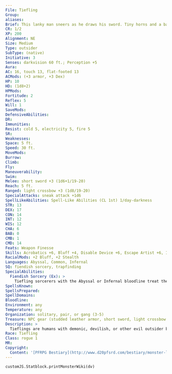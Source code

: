 ```yaml
---
File: Tiefling
Group: 
aliases: 
Brief: This lanky man sneers as he draws his sword. Tiny horns and a barbed tail reveal that he is something more than human.
CR: 1/2
XP: 200
Alignment: NE
Size: Medium
Type: outsider
SubType: (native)
Initiative: 3
Senses: darkvision 60 ft.; Perception +5
Aura: 
AC: 16, touch 13, flat-footed 13
ACMods: (+3 armor, +3 Dex)
HP: 10
HD: (1d8+2)
HPMods: 
Fortitude: 2
Reflex: 5
Will: 1
SaveMods: 
DefensiveAbilities: 
DR: 
Immunities: 
Resist: cold 5, electricity 5, fire 5
SR: 
Weaknesses: 
Space: 5 ft.
Speed: 30 ft.
MoveMods: 
Burrow: 
Climb: 
Fly: 
Maneuverability: 
Swim: 
Melee: short sword +3 (1d6+1/19-20)
Reach: 5 ft.
Ranged: light crossbow +3 (1d8/19-20)
SpecialAttacks: sneak attack +1d6
SpellLikeAbilities: Spell-Like Abilities (CL 1st) 1/day-darkness
STR: 13
DEX: 17
CON: 14
INT: 12
WIS: 12
CHA: 6
BAB: 0
CMB: 1
CMD: 14
Feats: Weapon Finesse
Skills: Acrobatics +6, Bluff +4, Disable Device +6, Escape Artist +6, Intimidate +2, Perception +5, Sense Motive +5, Sleight of Hand +6, Stealth +8
RacialMods: +2 Bluff, +2 Stealth
Languages: Abyssal, Common, Infernal
SQ: fiendish sorcery, trapfinding
SpecialAbilities:
  Fiendish Sorcery (Ex): >
    Tiefling sorcerers with the Abyssal or Infernal bloodline treat their Charisma score as 2 points higher for all sorcerer class abilities.
SpellsKnown: 
SpellsPrepared: 
SpellDomains: 
Bloodline: 
Environment: any
Temperature: any
Organization: solitary, pair, or gang (3-5)
Treasure: NPC gear (studded leather armor, short sword, light crossbow with 20 bolts)
Description: >
  Tieflings are humans with demonic, devilish, or other evil outsider blood in their ancestry. Often persecuted for their strange appearance and unnatural mannerisms, most Tieflings disguise their nature or are forced to live on the fringes or underbelly of civilized society. Though they are not born evil, it is an easy path for them to find, especially as most suffer at the hands of "normal" folks while growing up. Tieflings look mostly human except for some physical traits that reveal their strange heritage. Tiefling Characters Tieflings are defined by their class levels-they do not possess racial HD. They have the following racial traits. +2 Dexterity, +2 Intelligence, -2 Charisma: Tieflings are quick in body and mind, but are inherently strange. Darkvision: Tieflings see in the dark up to 60 feet. Skilled: Tieflings have a +2 racial bonus on Bluff and Stealth checks. Spell-Like Ability: Tieflings can use darkness once per day as a spell-like ability. The caster level for this ability equals the tief ling's class level. Fiendish Resistance: Tieflings have cold resistance 5, electricity resistance 5, and fire resistance 5. Fiendish Sorcery: See above. Languages: Tieflings begin play speaking Common and either Abyssal or Infernal. Tieflings with high Intelligence scores can choose any of the following: Abyssal, Draconic, Dwarven, Elven, Gnome, Goblin, Half ling, Infernal, and Orc.
Race: Tiefling
Class: rogue 1
MR: 
Copyright:
  Content: '[PFRPG Bestiary](http://www.d20pfsrd.com/bestiary/monster-listings/outsiders/tiefling)'
---
```

```dataviewjs
customJS.Statblock.printMonsterWiki(dv)
```
